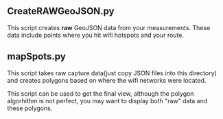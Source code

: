 ## CreateRAWGeoJSON.py

This script creates **raw** GeoJSON data from your measurements. These data include points where you hit wifi hotspots and your route.

## mapSpots.py

This script takes raw capture data(just copy JSON files into this directory) and creates polygons based on where the wifi networks were located.

This script can be used to get the final view, although the polygon algorhithm is not perfect, you may want to display both "raw" data and these polygons.
